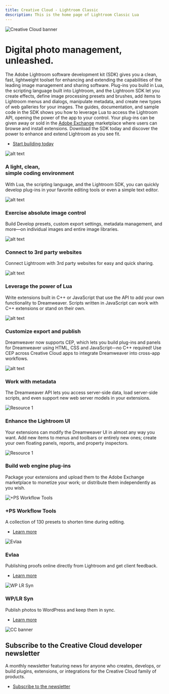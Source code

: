 ```yaml
---
title: Creative Cloud - Lightroom Classic
description: This is the home page of Lightroom Classic Lua 
---
```


<Hero slots="image, heading, text, buttons" variant="halfwidth" />

![Creative Cloud banner](images/cc-hero.png)

#  Digital photo management, unleashed.

The Adobe Lightroom software development kit (SDK) gives you a clean, fast, lightweight toolset for enhancing and extending the capabilities of the leading image management and sharing software. Plug-ins you build in Lua, the scripting language built into Lightroom, and the Lightroom SDK let you create effects, define image processing presets and brushes, add items to Lightroom menus and dialogs, manipulate metadata, and create new types of web galleries for your images. The guides, documentation, and sample code in the SDK shows you how to leverage Lua to access the Lightroom API, opening the power of the app to your control. Your plug-ins can be given away or sold in the [Adobe Exchange](https://exchange.adobe.com/addons) marketplace where users can browse and install extensions. Download the SDK today and discover the power to enhance and extend Lightroom as you see fit.

* [Start building today](https://console.adobe.io/downloads/lr)



<TextBlock slots="image, heading, text" width="33%" theme="light" isCentered />

![alt text](images/1497557888905.old.lc1.jpg)

### A light, clean, <br /> simple coding environment

With Lua, the scripting language, and the Lightroom SDK, you can quickly develop plug-ins in your favorite editing tools or even a simple text editor.

<TextBlock slots="image, heading, text" width="33%" theme="light" isCentered />

![alt text](images/1497557890555.old.lc2.jpg)

### Exercise absolute image control

Build Develop presets, custom export settings, metadata management, and more—on individual images and entire image libraries.

<TextBlock slots="image, heading, text" width="33%" theme="light" isCentered />

![alt text](images/1497557887955.old.lc3.jpg)

### Connect to 3rd party websites

Connect Lightroom with 3rd party websites for easy and quick sharing.

<TextBlock slots="image, heading, text" width="33%" theme="dark" isCentered />

![alt text](images/S_IlluScriptingAndActions_96.svg)

### Leverage the power of Lua

Write extensions built in C++ or JavaScript that use the API to add your own functionality to Dreamweaver. Scripts written in JavaScript can work with C++ extensions or stand on their own.


<TextBlock slots="image, heading, text" width="33%" theme="dark" isCentered />

![alt text](images/S_IlluCustomizeExport_96.svg)

### Customize export and publish

Dreamweaver now supports CEP, which lets you build plug-ins and panels for Dreamweaver using HTML, CSS and JavaScript—no C++ required! Use CEP across Creative Cloud apps to integrate Dreamweaver into cross-app workflows.

<TextBlock slots="image, heading, text" width="33%" theme="dark" isCentered />

![alt text](images/S_IlluMetadata_96.svg)

### Work with metadata

The Dreamweaver API lets you access server-side data, load server-side scripts, and even support new web server models in your extensions.


<TextBlock slots="image, heading, text" width="50%" theme="light" isCentered />

![Resource 1](images/S_IlluEnhanceUI_96.svg)

### Enhance the Lightroom UI

Your extensions can modify the Dreamweaver UI in almost any way you want. Add new items to menus and toolbars or entirely new ones; create your own floating panels, reports, and property inspectors.


<TextBlock slots="image, heading, text" width="50%" theme="light" isCentered />


![Resource 1](images/S_IlluIntegrateOtherApps_96.svg)

### Build web engine plug-ins

Package your extensions and upload them to the Adobe Exchange marketplace to monetize your work; or distribute them independently as you wish.


<TextBlock slots="image, heading, text, links" width="33%" theme="dark" isCentered />

![+PS Workflow Tools](images/lightroomclassic-extension1.png)

### +PS Workflow Tools

A collection of 130 presets to shorten time during editing.

* [Learn more](https://creative.adobe.com/addons/products/2672#.WTdCcMm1tTY)



<TextBlock slots="image, heading, text, links" width="33%" theme="dark" isCentered />

![Evlaa](images/lightroomclassic-extension2.png)

### Evlaa

Publishing proofs online directly from Lightroom and get client feedback.

* [Learn more](https://creative.adobe.com/addons/products/15323#.WTdCgMm1tTY)




<TextBlock slots="image, heading, text, links" width="33%" theme="dark" isCentered />

![WP LR Syn](images/lightroomclassic-extension3.png)

### WP/LR Syn

Publish photos to WordPress and keep them in sync.

* [Learn more](https://creative.adobe.com/addons/products/4932#.WTdCesm1tTY)



<SummaryBlock slots="image, heading, text, buttons" background="rgb(246, 16, 27)" />

![CC banner](images/cc-banner.png)

## Subscribe to the Creative Cloud developer newsletter 

A monthly newsletter featuring news for anyone who creates, develops, or build plugins, extensions, or integrations for the
Creative Cloud family of products.

* [Subscribe to the newsletter](https://www.adobe.com/subscription/ccdevnewsletter.html)
